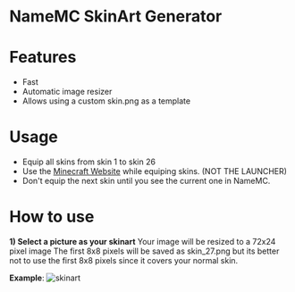# NameMC SkinArt Generator


# Features
- Fast
- Automatic image resizer
- Allows using a custom skin.png as a template

# Usage
- Equip all skins from skin 1 to skin 26
- Use the [Minecraft Website](https://www.minecraft.net/en-us/msaprofile/mygames/editskin) while equiping skins. (NOT THE LAUNCHER)
- Don't equip the next skin until you see the current one in NameMC.
  

# How to use
**1) Select a picture as your skinart**
Your image will be resized to a 72x24 pixel image
The first 8x8 pixels will be saved as skin_27.png but its better not to use the first 8x8 pixels since it covers your normal skin.

**Example**:
![skinart](https://github.com/user-attachments/assets/0e2df905-3f37-4a8b-9992-3d760f5192dd)

